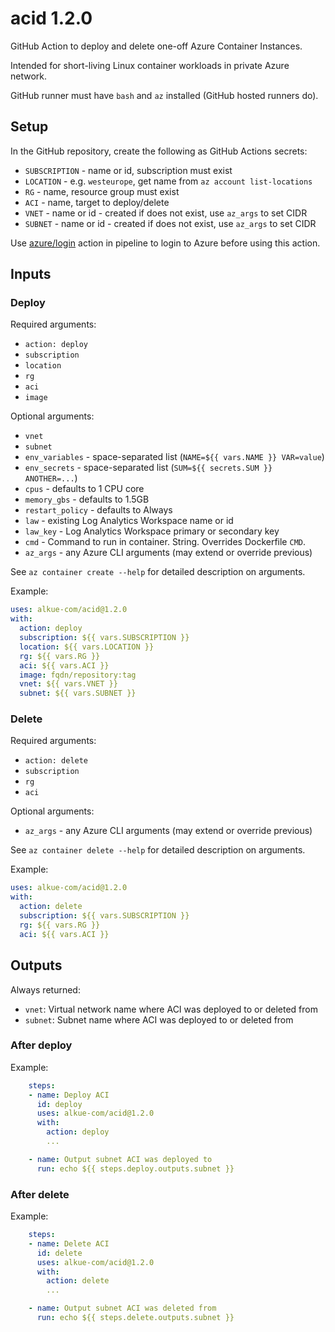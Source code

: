 # acid 1.2.0

GitHub Action to deploy and delete one-off Azure Container Instances.

Intended for short-living Linux container workloads in private Azure network.

GitHub runner must have `bash` and `az` installed (GitHub hosted runners do).

## Setup

In the GitHub repository, create the following as GitHub Actions secrets:

- `SUBSCRIPTION` - name or id, subscription must exist
- `LOCATION` - e.g. `westeurope`, get name from `az account list-locations`
- `RG` - name, resource group must exist
- `ACI` - name, target to deploy/delete
- `VNET` - name or id - created if does not exist, use `az_args` to set CIDR
- `SUBNET` - name or id - created if does not exist, use `az_args` to set CIDR

Use [azure/login](https://github.com/Azure/login) action in pipeline to login
to Azure before using this action.

## Inputs

### Deploy

Required arguments:

- `action: deploy`
- `subscription`
- `location`
- `rg`
- `aci`
- `image`

Optional arguments:

- `vnet`
- `subnet`
- `env_variables` - space-separated list (`NAME=${{ vars.NAME }} VAR=value`)
- `env_secrets` - space-separated list (`SUM=${{ secrets.SUM }} ANOTHER=...`)
- `cpus` - defaults to 1 CPU core
- `memory_gbs` - defaults to 1.5GB
- `restart_policy` - defaults to Always
- `law` - existing Log Analytics Workspace name or id
- `law_key` - Log Analytics Workspace primary or secondary key
- `cmd` - Command to run in container. String. Overrides Dockerfile `CMD`.
- `az_args` - any Azure CLI arguments (may extend or override previous)

See `az container create --help` for detailed description on arguments.

Example:

```yaml
uses: alkue-com/acid@1.2.0
with:
  action: deploy
  subscription: ${{ vars.SUBSCRIPTION }}
  location: ${{ vars.LOCATION }}
  rg: ${{ vars.RG }}
  aci: ${{ vars.ACI }}
  image: fqdn/repository:tag
  vnet: ${{ vars.VNET }}
  subnet: ${{ vars.SUBNET }}
```

### Delete

Required arguments:

- `action: delete`
- `subscription`
- `rg`
- `aci`

Optional arguments:

- `az_args` - any Azure CLI arguments (may extend or override previous)

See `az container delete --help` for detailed description on arguments.

Example:

```yaml
uses: alkue-com/acid@1.2.0
with:
  action: delete
  subscription: ${{ vars.SUBSCRIPTION }}
  rg: ${{ vars.RG }}
  aci: ${{ vars.ACI }}
```

## Outputs

Always returned:

- `vnet`: Virtual network name where ACI was deployed to or deleted from
- `subnet`: Subnet name where ACI was deployed to or deleted from

### After deploy

Example:

```yaml
    steps:
    - name: Deploy ACI
      id: deploy
      uses: alkue-com/acid@1.2.0
      with:
        action: deploy
        ...

    - name: Output subnet ACI was deployed to
      run: echo ${{ steps.deploy.outputs.subnet }}
```

### After delete

Example:

```yaml
    steps:
    - name: Delete ACI
      id: delete
      uses: alkue-com/acid@1.2.0
      with:
        action: delete
        ...

    - name: Output subnet ACI was deleted from
      run: echo ${{ steps.delete.outputs.subnet }}
```

